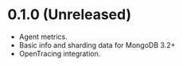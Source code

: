 0.1.0 (Unreleased)
==================
- Agent metrics.
- Basic info and sharding data for MongoDB 3.2+
- OpenTracing integration.
